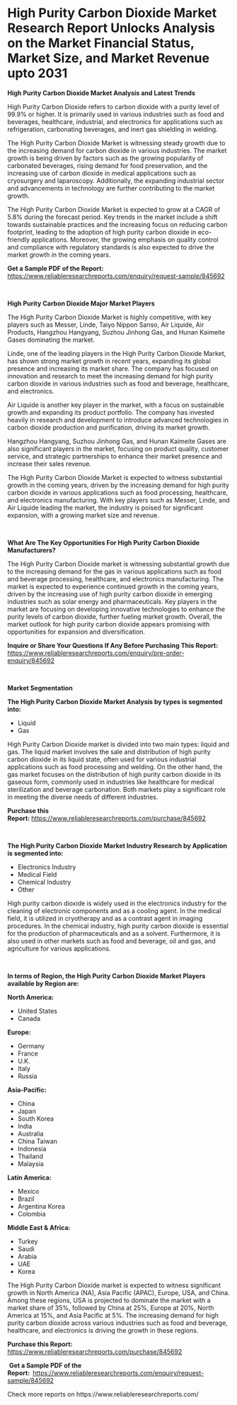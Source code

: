 <p><h1>High Purity Carbon Dioxide Market Research Report Unlocks Analysis on the Market Financial Status, Market Size, and Market Revenue upto 2031</h1></p><p><strong>High Purity Carbon Dioxide Market Analysis and Latest Trends</strong></p>
<p><p>High Purity Carbon Dioxide refers to carbon dioxide with a purity level of 99.9% or higher. It is primarily used in various industries such as food and beverages, healthcare, industrial, and electronics for applications such as refrigeration, carbonating beverages, and inert gas shielding in welding.</p><p>The High Purity Carbon Dioxide Market is witnessing steady growth due to the increasing demand for carbon dioxide in various industries. The market growth is being driven by factors such as the growing popularity of carbonated beverages, rising demand for food preservation, and the increasing use of carbon dioxide in medical applications such as cryosurgery and laparoscopy. Additionally, the expanding industrial sector and advancements in technology are further contributing to the market growth.</p><p>The High Purity Carbon Dioxide Market is expected to grow at a CAGR of 5.8% during the forecast period. Key trends in the market include a shift towards sustainable practices and the increasing focus on reducing carbon footprint, leading to the adoption of high purity carbon dioxide in eco-friendly applications. Moreover, the growing emphasis on quality control and compliance with regulatory standards is also expected to drive the market growth in the coming years.</p></p>
<p><strong>Get a Sample PDF of the Report:&nbsp;</strong> <a href="https://www.reliableresearchreports.com/enquiry/request-sample/845692">https://www.reliableresearchreports.com/enquiry/request-sample/845692</a></p>
<p>&nbsp;</p>
<p><strong>High Purity Carbon Dioxide Major Market Players</strong></p>
<p><p>The High Purity Carbon Dioxide Market is highly competitive, with key players such as Messer, Linde, Taiyo Nippon Sanso, Air Liquide, Air Products, Hangzhou Hangyang, Suzhou Jinhong Gas, and Hunan Kaimeite Gases dominating the market.</p><p>Linde, one of the leading players in the High Purity Carbon Dioxide Market, has shown strong market growth in recent years, expanding its global presence and increasing its market share. The company has focused on innovation and research to meet the increasing demand for high purity carbon dioxide in various industries such as food and beverage, healthcare, and electronics.</p><p>Air Liquide is another key player in the market, with a focus on sustainable growth and expanding its product portfolio. The company has invested heavily in research and development to introduce advanced technologies in carbon dioxide production and purification, driving its market growth.</p><p>Hangzhou Hangyang, Suzhou Jinhong Gas, and Hunan Kaimeite Gases are also significant players in the market, focusing on product quality, customer service, and strategic partnerships to enhance their market presence and increase their sales revenue.</p><p>The High Purity Carbon Dioxide Market is expected to witness substantial growth in the coming years, driven by the increasing demand for high purity carbon dioxide in various applications such as food processing, healthcare, and electronics manufacturing. With key players such as Messer, Linde, and Air Liquide leading the market, the industry is poised for significant expansion, with a growing market size and revenue.</p></p>
<p>&nbsp;</p>
<p><strong>What Are The Key Opportunities For High Purity Carbon Dioxide Manufacturers?</strong></p>
<p><p>The High Purity Carbon Dioxide market is witnessing substantial growth due to the increasing demand for the gas in various applications such as food and beverage processing, healthcare, and electronics manufacturing. The market is expected to experience continued growth in the coming years, driven by the increasing use of high purity carbon dioxide in emerging industries such as solar energy and pharmaceuticals. Key players in the market are focusing on developing innovative technologies to enhance the purity levels of carbon dioxide, further fueling market growth. Overall, the market outlook for high purity carbon dioxide appears promising with opportunities for expansion and diversification.</p></p>
<p><strong>Inquire or Share Your Questions If Any Before Purchasing This Report:</strong> <a href="https://www.reliableresearchreports.com/enquiry/pre-order-enquiry/845692">https://www.reliableresearchreports.com/enquiry/pre-order-enquiry/845692</a></p>
<p>&nbsp;</p>
<p><strong>Market Segmentation</strong></p>
<p><strong>The High Purity Carbon Dioxide Market Analysis by types is segmented into:</strong></p>
<p><ul><li>Liquid</li><li>Gas</li></ul></p>
<p><p>High Purity Carbon Dioxide market is divided into two main types: liquid and gas. The liquid market involves the sale and distribution of high purity carbon dioxide in its liquid state, often used for various industrial applications such as food processing and welding. On the other hand, the gas market focuses on the distribution of high purity carbon dioxide in its gaseous form, commonly used in industries like healthcare for medical sterilization and beverage carbonation. Both markets play a significant role in meeting the diverse needs of different industries.</p></p>
<p><strong>Purchase this Report:&nbsp;</strong><a href="https://www.reliableresearchreports.com/purchase/845692">https://www.reliableresearchreports.com/purchase/845692</a></p>
<p>&nbsp;</p>
<p><strong>The High Purity Carbon Dioxide Market Industry Research by Application is segmented into:</strong></p>
<p><ul><li>Electronics Industry</li><li>Medical Field</li><li>Chemical Industry</li><li>Other</li></ul></p>
<p><p>High purity carbon dioxide is widely used in the electronics industry for the cleaning of electronic components and as a cooling agent. In the medical field, it is utilized in cryotherapy and as a contrast agent in imaging procedures. In the chemical industry, high purity carbon dioxide is essential for the production of pharmaceuticals and as a solvent. Furthermore, it is also used in other markets such as food and beverage, oil and gas, and agriculture for various applications.</p></p>
<p>&nbsp;</p>
<p><strong>In terms of Region, the High Purity Carbon Dioxide Market Players available by Region are:</strong></p>
<p>
    <p> <strong> North America: </strong>
        <ul>
            <li>United States</li>
            <li>Canada</li>
        </ul>
        </p> 
    <p> <strong> Europe: </strong>
        <ul>
            <li>Germany</li>
            <li>France</li>
            <li>U.K.</li>
            <li>Italy</li>
            <li>Russia</li>
        </ul>
        </p> 
    <p> <strong> Asia-Pacific: </strong>
        <ul>
            <li>China</li>
            <li>Japan</li>
            <li>South Korea</li>
            <li>India</li>
            <li>Australia</li>
            <li>China Taiwan</li>
            <li>Indonesia</li>
            <li>Thailand</li>
            <li>Malaysia</li>
        </ul>
        </p> 
    <p> <strong> Latin America: </strong>
        <ul>
            <li>Mexico</li>
            <li>Brazil</li>
            <li>Argentina Korea</li>
            <li>Colombia</li>
        </ul>
        </p> 
    <p> <strong> Middle East & Africa: </strong>
        <ul>
            <li>Turkey</li>
            <li>Saudi</li>
            <li>Arabia</li>
            <li>UAE</li>
            <li>Korea</li>
        </ul>
    </p>
    </p>
<p><p>The High Purity Carbon Dioxide market is expected to witness significant growth in North America (NA), Asia Pacific (APAC), Europe, USA, and China. Among these regions, USA is projected to dominate the market with a market share of 35%, followed by China at 25%, Europe at 20%, North America at 15%, and Asia Pacific at 5%. The increasing demand for high purity carbon dioxide across various industries such as food and beverage, healthcare, and electronics is driving the growth in these regions.</p></p>
<p><strong>Purchase this Report: </strong><a href="https://www.reliableresearchreports.com/purchase/845692">https://www.reliableresearchreports.com/purchase/845692</a></p>
<p>&nbsp;<strong>Get a Sample PDF of the Report:&nbsp;&nbsp;</strong><a href="https://www.reliableresearchreports.com/enquiry/request-sample/845692">https://www.reliableresearchreports.com/enquiry/request-sample/845692</a></p>
<p><strong></strong></p>
<p>Check more reports on https://www.reliableresearchreports.com/</p>